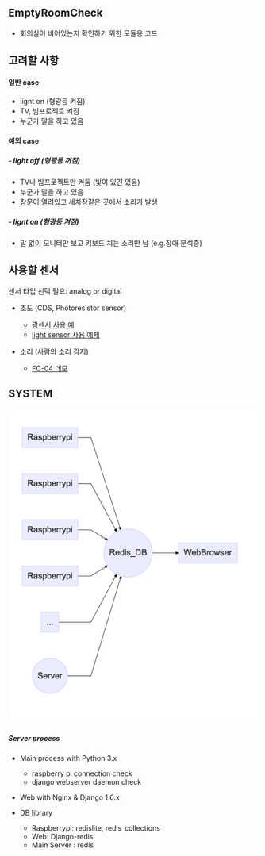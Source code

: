 EmptyRoomCheck
--------------

- 회의실이 비어있는지 확인하기 위한 모듈용 코드

고려할 사항
--------
#### 일반 case
- lignt on (형광등 켜짐)
- TV, 빔프로젝트 켜짐
- 누군가 말을 하고 있음


#### 예외 case
##### - light off (형광등 꺼짐)
- TV나 빔프로젝트만 켜둠 (빛이 있긴 있음)
- 누군가 말을 하고 있음
- 창문이 열려있고 세차장같은 곳에서 소리가 발생

##### - lignt on (형광등 켜짐)
- 말 없이 모니터만 보고 키보드 치는 소리만 남 (e.g.장애 분석중)

사용할 센서 
---------
센서 타입 선택 필요: analog or digital 

- 조도 (CDS, Photoresistor sensor)
  - [광센서 사용 예](https://pimylifeup.com/raspberry-pi-light-sensor/)
  - [light sensor 사용 예제](https://learn.adafruit.com/basic-resistor-sensor-reading-on-raspberry-pi/basic-photocell-reading)
  
- 소리 (사람의 소리 감지)

  - [FC-04 데모](http://www.instructables.com/id/Simple-FC-04-Sound-Sensor-Demo/)


SYSTEM
------
![alt tag](https://raw.githubusercontent.com/chocopy-telco/EmptyRoomCheck/master/empty_room.mmd.png)


##### Server process

- Main process with Python 3.x
  - raspberry pi connection check
  - django webserver daemon check 
  
  
- Web with Nginx & Django 1.6.x


- DB library
  - Raspberrypi: redislite, redis_collections 
  - Web: Django-redis
  - Main Server : redis
